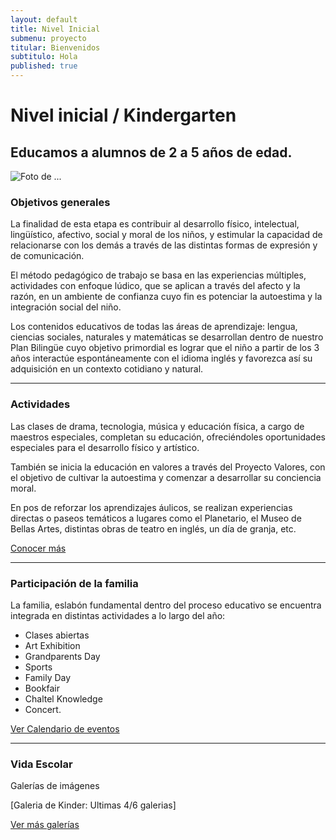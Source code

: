 ```yaml
---
layout: default
title: Nivel Inicial
submenu: proyecto
titular: Bienvenidos
subtitulo: Hola
published: true
---
```



# Nivel inicial / Kindergarten
## Educamos a alumnos de 2 a 5 años de edad.


![Foto de ...](http://placeimg.com/720/300/arch)


### Objetivos generales
La finalidad de esta etapa es contribuir al desarrollo físico, intelectual, lingüístico, afectivo, social y moral de los niños, y estimular la capacidad de relacionarse con los demás a través de las distintas formas de expresión y de comunicación.

El método pedagógico de trabajo se basa en las experiencias múltiples,  actividades con enfoque lúdico, que  se aplican a través  del afecto y la razón, en un ambiente de confianza cuyo fin es potenciar la autoestima y la integración social del niño.


Los contenidos educativos de todas las áreas de aprendizaje: lengua, ciencias sociales, naturales y matemáticas se  desarrollan dentro de nuestro Plan Bilingüe cuyo objetivo primordial es lograr que el niño a partir de los 3 años interactúe espontáneamente con el idioma inglés y favorezca así su adquisición en un contexto cotidiano y natural.

---

### Actividades

Las clases de drama, tecnologia, música y educación física, a cargo de maestros especiales, completan su educación, ofreciéndoles oportunidades especiales para el desarrollo físico y artístico.

También  se inicia la  educación en valores a través del Proyecto Valores,  con el objetivo de cultivar la autoestima y comenzar a desarrollar su conciencia moral.

En pos de reforzar  los aprendizajes áulicos, se realizan experiencias directas o paseos temáticos a lugares como el Planetario, el  Museo de Bellas Artes, distintas obras de teatro en inglés, un día de granja, etc.

[Conocer más]()

---

### Participación de la familia
La familia, eslabón fundamental dentro del proceso educativo  se encuentra integrada en distintas actividades a lo largo del año: 

- Clases abiertas
- Art Exhibition
- Grandparents Day
- Sports
- Family Day
- Bookfair
- Chaltel Knowledge
- Concert.

[Ver Calendario de eventos]()

---

### Vida Escolar
Galerías de imágenes  

[Galeria de Kinder: Ultimas 4/6 galerias]

[Ver más galerías]()